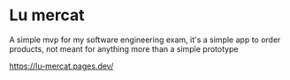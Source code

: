 # Lu mercat

A simple mvp for my software engineering exam, it's a simple app to order products, not meant for anything more than a simple prototype

https://lu-mercat.pages.dev/
